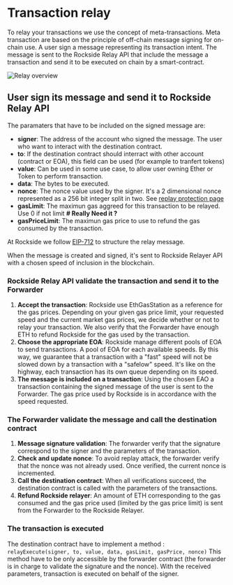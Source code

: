 # Transaction relay
To relay your transactions we use the concept of meta-transactions. Meta transaction are based on the principle of off-chain message signing for on-chain use. A user sign a message representing its transaction intent. The message is sent to the Rockside Relay API that include the message a transaction and send it to be executed on chain by a smart-contract.

![Relay overview](https://raw.githubusercontent.com/rocksideio/technicaldoc/master/images/tx-relay-overview.png)

## User sign its message and send it to Rockside Relay API

The paramaters that have to be included on the signed message are:

* **signer**: The address of the account who signed the message. The user who want to interact with the destination contract.
* **to**: If the destination contract should interract with other account \(contract or EOA\), this field can be used \(for example to tranfert tokens\)
* **value**:  Can be used in some use case, to allow user owning Ether or Token to perform transaction.
* **data**: The bytes to be executed.
* **nonce**: The nonce value used by the signer. It's a 2 dimensional nonce represented as a 256 bit integer split in two. See [replay protection page](replay-protection.md)
* **gasLimit**: The maximun gas aggreed for this transaction to be relayed. Use 0 if not limit **\# Really Need it ?**
* **gasPriceLimit**: The maximun gas price to use to refund the gas consumed by the transaction.

At Rockside we follow [EIP-712](https://github.com/ethereum/EIPs/blob/master/EIPS/eip-712.md) to structure the relay message.

When the message is created and signed, it's sent to Rockside Relayer API with a chosen speed of inclusion in the blockchain.

### Rockside Relay API validate the transaction and send it to the Forwarder

1. **Accept the transaction**: Rockside use EthGasStation as a reference for the gas prices. Depending on your given gas price limit, your requested speed and the current market gas prices, we decide whether or not to relay your transaction. We also verify that the Forwarder have enough ETH to refund Rockside for the gas used by the transaction.
2. **Choose the appropriate EOA**: Rockside manage different pools of EOA to send transactions. A pool of EOA for each available speeds. By this way, we guarantee that a transaction with a "fast" speed will not be slowed down by a transaction with a "safelow" speed. It's like on the highway, each transaction has its own queue depending on its speed.
3. **The message is included on a transaction**: Using the chosen EAO a transaction containing the signed message of the user is sent to the Forwarder. The gas price used by Rockside is in accordance with the speed requested.

### The Forwarder validate the message and call the destination contract

1. **Message signature validation**: The forwarder verify that the signature correspond to the signer and the parameters of the transaction.
2. **Check and update nonce**: To avoid replay attack, the forwarder verify that the nonce was not already used. Once verified, the current nonce is incremented.
3. **Call the destination contract**: When all verifications succeed, the destination contract is called with the parameters of the transactions.
4. **Refund Rockside relayer**: An amount of ETH corresponding to the gas consumed and the gas price used \(limited by the gas price limit\) is sent from the Forwarder to the Rockside Relayer.

### The transaction is executed

The destination contract have to implement a method :
`relayExecute(signer, to, value, data, gasLimit, gasPrice, nonce)`
This method have to be only accessible by the forwarder contract (the forwarder is in charge to validate the signature and the nonce).
With the received parameters, transaction is executed on behalf of the signer.

